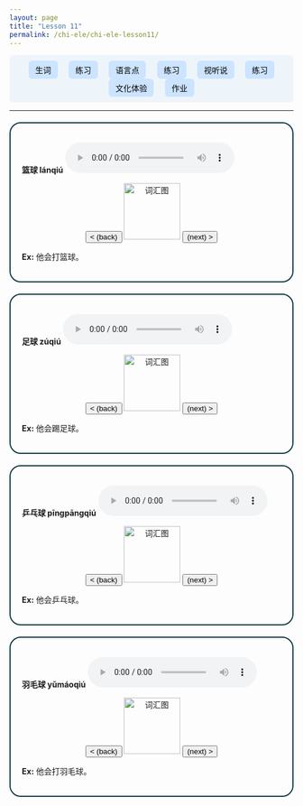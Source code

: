 ```yaml
---
layout: page
title: "Lesson 11"
permalink: /chi-ele/chi-ele-lesson11/
---
```


<div class="lesson-nav">
  <button onclick="showSection('vocab')">生词</button>
  <button onclick="showSection('practice1')">练习</button>
  <button onclick="showSection('grammar')">语言点</button>
  <button onclick="showSection('practice2')">练习</button>
  <button onclick="showSection('listening')">视听说</button>
  <button onclick="showSection('practice3')">练习</button>
  <button onclick="showSection('culture')">文化体验</button>
  <button onclick="showSection('homework')">作业</button>
</div>

<hr>

<div class="lesson-section" id="vocab">
  <div class="vocab-card">
    <p><strong>篮球 lánqiú</strong> <audio controls><source src="audio1.mp3" type="audio/mpeg">[音频标签]</audio></p>
    <div style="text-align:center;">
      <button>&lt; (back)</button>
      <img src="image1.png" alt="词汇图" width="100">
      <button>(next) &gt;</button>
    </div>
    <p><strong>Ex:</strong> 他会打篮球。</p>
  </div>
  
  <div class="vocab-card">
    <p><strong>足球 zúqiú</strong> <audio controls><source src="audio1.mp3" type="audio/mpeg">[音频标签]</audio></p>
    <div style="text-align:center;">
      <button>&lt; (back)</button>
      <img src="image1.png" alt="词汇图" width="100">
      <button>(next) &gt;</button>
    </div>
    <p><strong>Ex:</strong> 他会踢足球。</p>
  </div>
  
  <div class="vocab-card">
    <p><strong>乒乓球 pīngpāngqiú</strong> <audio controls><source src="audio1.mp3" type="audio/mpeg">[音频标签]</audio></p>
    <div style="text-align:center;">
      <button>&lt; (back)</button>
      <img src="image1.png" alt="词汇图" width="100">
      <button>(next) &gt;</button>
    </div>
    <p><strong>Ex:</strong> 他会乒乓球。</p>
  </div>

  <div class="vocab-card">
    <p><strong>羽毛球 yǔmáoqiú</strong> <audio controls><source src="audio1.mp3" type="audio/mpeg">[音频标签]</audio></p>
    <div style="text-align:center;">
      <button>&lt; (back)</button>
      <img src="image1.png" alt="词汇图" width="100">
      <button>(next) &gt;</button>
    </div>
    <p><strong>Ex:</strong> 他会打羽毛球。</p>
  </div>
  
</div>

<div class="lesson-section" id="practice1" style="display:none">
  <div class="vocab-card">
    <h2>生词练习</h2>
    <p>根据图片和音频填写正确的生词：</p>

    <div class="practice-question">
      <img src="practice1_img1.png" alt="练习图1" width="120">
      <audio controls><source src="practice1_audio1.mp3" type="audio/mpeg"></audio>
      <input type="text" placeholder="填写生词"><button onclick="checkAnswer(this, '篮球')">提交</button><span></span>
    </div>

    <div class="practice-question">
      <img src="practice1_img2.png" alt="练习图2" width="120">
      <audio controls><source src="practice1_audio2.mp3" type="audio/mpeg"></audio>
      <input type="text" placeholder="填写生词"><button onclick="checkAnswer(this, '游泳')">提交</button><span></span>
    </div>

    <div class="practice-question">
      <img src="practice1_img3.png" alt="练习图3" width="120">
      <audio controls><source src="practice1_audio3.mp3" type="audio/mpeg"></audio>
      <input type="text" placeholder="填写生词"><button onclick="checkAnswer(this, '踢足球')">提交</button><span></span>
    </div>

    <div class="practice-question">
      <img src="practice1_img4.png" alt="练习图4" width="120">
      <audio controls><source src="practice1_audio4.mp3" type="audio/mpeg"></audio>
      <input type="text" placeholder="填写生词"><button onclick="checkAnswer(this, '唱歌')">提交</button><span></span>
    </div>

    <div class="practice-question">
      <img src="practice1_img5.png" alt="练习图5" width="120">
      <audio controls><source src="practice1_audio5.mp3" type="audio/mpeg"></audio>
      <input type="text" placeholder="填写生词"><button onclick="checkAnswer(this, '跑步')">提交</button><span></span>
    </div>

    <div style="text-align:center;">
      <button>&lt; (back)</button>
      <button>(next) &gt;</button>
    </div>
  </div>
</div>

<script>
function showSection(sectionId) {
  const sections = document.querySelectorAll('.lesson-section');
  sections.forEach(sec => sec.style.display = 'none');
  document.getElementById(sectionId).style.display = 'block';
}

function checkAnswer(button, correct) {
  const input = button.previousElementSibling.value.trim();
  const resultSpan = button.nextElementSibling;
  resultSpan.textContent = input === correct ? '✅' : '❎';
}
</script>

<style>
.lesson-nav {
  background-color: #eef5fa;
  padding: 10px;
  border-radius: 8px;
  text-align: center;
  font-weight: bold;
}
.lesson-nav button {
  margin: 0 8px;
  padding: 6px 12px;
  font-size: 14px;
  border: none;
  background: #cce4ff;
  border-radius: 6px;
  cursor: pointer;
}
.lesson-nav button:hover {
  background: #a3d0ff;
}
.vocab-card {
  border: 2px solid #073642;
  padding: 20px;
  border-radius: 20px;
  margin-top: 20px;
}
.practice-question {
  margin-top: 15px;
}
input {
  margin: 5px;
  padding: 5px;
}
</style>
